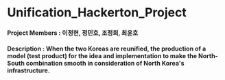 # Unification_Hackerton_Project

#### Project Members : 이정현, 정민호, 조정희, 최윤호  
  
#### Description : When the two Koreas are reunified, the production of a model (test product) for the idea and implementation to make the North-South combination smooth in consideration of North Korea's infrastructure.
